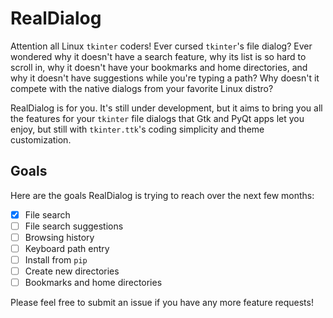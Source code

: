 # RealDialog

Attention all Linux `tkinter` coders! Ever cursed `tkinter`'s file dialog? Ever wondered why it doesn't have a search feature, why its list is so hard to scroll in, why it doesn't have your bookmarks and home directories, and why it doesn't have suggestions while you're typing a path? Why doesn't it compete with the native dialogs from your favorite Linux distro?

RealDialog is for you. It's still under development, but it aims to bring you all the features for your `tkinter` file dialogs that Gtk and PyQt apps let you enjoy, but still with `tkinter.ttk`'s coding simplicity and theme customization.

## Goals

Here are the goals RealDialog is trying to reach over the next few months:

- [X] File search
- [ ] File search suggestions
- [ ] Browsing history
- [ ] Keyboard path entry
- [ ] Install from `pip`
- [ ] Create new directories
- [ ] Bookmarks and home directories

Please feel free to submit an issue if you have any more feature requests!
